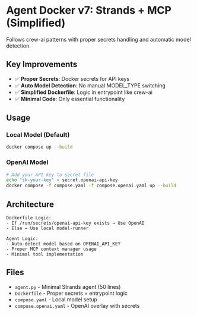 # Agent Docker v7: Strands + MCP (Simplified)

Follows crew-ai patterns with proper secrets handling and automatic model detection.

## Key Improvements

- ✅ **Proper Secrets**: Docker secrets for API keys
- ✅ **Auto Model Detection**: No manual MODEL_TYPE switching
- ✅ **Simplified Dockerfile**: Logic in entrypoint like crew-ai
- ✅ **Minimal Code**: Only essential functionality

## Usage

### Local Model (Default)
```bash
docker compose up --build
```

### OpenAI Model
```bash
# Add your API key to secret file
echo "sk-your-key" > secret.openai-api-key
docker compose -f compose.yaml -f compose.openai.yaml up --build
```

## Architecture

```
Dockerfile Logic:
- If /run/secrets/openai-api-key exists → Use OpenAI
- Else → Use local model-runner

Agent Logic:
- Auto-detect model based on OPENAI_API_KEY
- Proper MCP context manager usage
- Minimal tool implementation
```

## Files

- `agent.py` - Minimal Strands agent (50 lines)
- `Dockerfile` - Proper secrets + entrypoint logic
- `compose.yaml` - Local model setup
- `compose.openai.yaml` - OpenAI overlay with secrets
